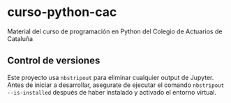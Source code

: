 # curso-python-cac
Material del curso de programación en Python del Colegio de Actuarios de Cataluña

## Control de versiones

Este proyecto usa `nbstripout` para eliminar cualquier output de Jupyter.
Antes de iniciar a desarrollar, asegurate de ejecutar el comando `nbstripout --is-installed` 
después de haber instalado y activado el entorno virtual.